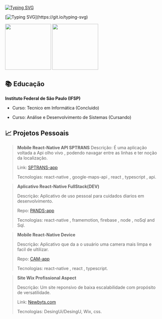 [![Typing SVG](https://readme-typing-svg.demolab.com?font=Arial&weight=800&size=30&duration=1000&pause=2000&color=F7F7F7&repeat=false&width=450&lines=Hello%2C+My+last+name+is+Castro!+%F0%9F%9A%80)](https://git.io/typing-svg)

[![Typing SVG](https://readme-typing-svg.demolab.com?font=Arial&size=18&duration=4000&pause=800&color=F7F7F7&width=700&lines=Apaixonado+por+tecnologia+e+buscar+solu%C3%A7%C3%B5es+criativas.;Estudando+Desenvolvimento+Android+e+Programa%C3%A7%C3%A3o+Java+%2B+Kotlin.+;Estou+em+constante+aprendizagem.)](https://git.io/typing-svg)

<div align="rigth">
   <img height="150em" src="https://github-readme-stats.vercel.app/api/?username=AndreVsc&layout=compact&show_icons=true&theme=transparent&count_private=true&hide=contribs&hide_title=true">
   <img height="150em" src="https://github-readme-stats.vercel.app/api/top-langs/?username=AndreVsc&layout=compact&langs_count=7&theme=transparent&count_private=true"/>
</div>

## 📚 Educação

**Instituto Federal de São Paulo (IFSP)**
 
 - Curso: Tecnico em Informática (Concluido)
    
 - Curso: Análise e Desenvolvimento de Sistemas (Cursando)


## 📈 Projetos Pessoais
> 
>**Mobile React-Native API SPTRANS**
> Descrição: É uma aplicação voltada a Api olho vivo , podendo navagar entre as linhas e ter noção da localização.
>  
>  Link: [SPTRANS-app](https://github.com/AndreVsc/react-native-app-sptrans-api)
>  
>  Tecnologias: react-native , google-maps-api , react , typescript , api.
>

> 
> **Aplicativo React-Native FullStack(DEV)**
> 
>  Descrição: Aplicativo de uso pessoal para cuidados diarios em desenvolvimento.
> 
>  Repo: [PANDS-app](https://github.com/AndreVsc/ReactApp)
>  
>  Tecnologias: react-native , framemotion, firebase , node , noSql and Sql.
>

>
>**Mobile React-Native Device**
>
> Descrição: Aplicativo que da a o usuário uma camera mais limpa e facil de ultilizar.
>
> Repo: [CAM-app](https://github.com/AndreVsc/react-native-expo-camera-legacy-experence)
>
> Tecnologias: react-native , react , typescript.
>

>
>**Site Wix Profissional Aspect**
>
> Descrição: Um site reponsivo de baixa escalabilidade com propósito de versatilidade.
>  
> Link: [Newbyts.com](https://newbyts.wixsite.com/newbyts)
>
> Tecnologias: DesingUi/DesingU, Wix, css.
>

